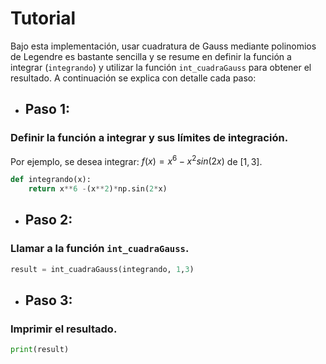 # Tutorial

Bajo esta implementación, usar cuadratura de Gauss mediante polinomios de Legendre es bastante sencilla y se resume en definir la función a integrar (`integrando`) y utilizar la función `int_cuadraGauss` para obtener el resultado. A continuación se explica con detalle cada paso:

* ## Paso 1:
### Definir la función a integrar y sus límites de integración.
  Por ejemplo, se desea integrar: $f(x) = x^6 - x^{2} sin(2x)$ de $[1,3]$.

```python
def integrando(x):
	return x**6 -(x**2)*np.sin(2*x)
```


* ## Paso 2:
### Llamar a la función `int_cuadraGauss`.
```python
result = int_cuadraGauss(integrando, 1,3)
```

* ## Paso 3:
### Imprimir el resultado.
```python
print(result)
```
